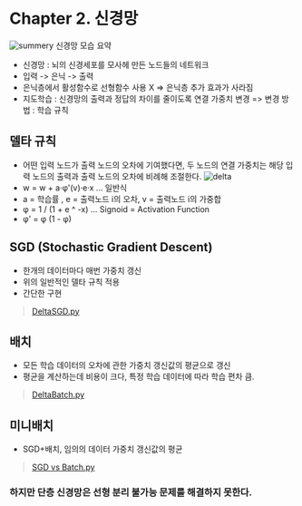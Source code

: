 Chapter 2. 신경망
====================

![summery](https://t1.daumcdn.net/thumb/R1280x0/?fname=http://t1.daumcdn.net/brunch/service/user/wLl/image/XesjORemSuVCNPLihSg_4MsXduQ)
신경망 모습 요약 

+ 신경망 : 뇌의 신경세포를 모사헤 만든 노드들의 네트워크
+ 입력 -> 은닉 -> 출력 
+ 은닉층에서 활성함수로 선형함수 사용 X => 은닉층 추가 효과가 사라짐
+ 지도학습 : 신경망의 출력과 정답의 차이를 줄이도록 연결 가중치 변경 => 변경 방법 : 학습 규칙

## 델타 규칙
+ 어떤 입력 노드가 출력 노드의 오차에 기여했다면, 두 노드의 연결 가중치는 해당 입력 노드의 출력과 출력 노드의 오차에 비례해 조절한다.
![delta](https://upload.wikimedia.org/wikipedia/commons/thumb/6/60/ArtificialNeuronModel_english.png/900px-ArtificialNeuronModel_english.png)
+ w = w + a·φ'(v)·e·x       ... 일반식
+ a = 학습률 , e = 출력노드 i의 오차, v = 출력노드 i의 가중합
+ φ = 1 / (1 + e ^ -x)      ... Signoid = Activation Function
+ φ' = φ (1 - φ)
  
## SGD (Stochastic Gradient Descent)
+ 한개의 데이터마다 매번 가중치 갱신
+ 위의 일반적인 델타 규칙 적용
+ 간단한 구현 
> [DeltaSGD.py](ch2_Neural_Network/DeltaSGD.py)

## 배치
+ 모든 학습 데이터의 오차에 관한 가중치 갱신값의 평균으로 갱신
+ 평균을 계산하는데 비용이 크다, 특정 학습 데이터에 따라 학습 편차 큼.
> [DeltaBatch.py](ch2_Neural_Network/DeltaBatch.py)

## 미니배치
+ SGD+배치, 임의의 데이터 가중치 갱신값의 평균
> [SGD vs Batch.py](ch2_Neural_Netword/SGDvsBatch.py)

### 하지만 단층 신경망은 선형 분리 불가능 문제를 해결하지 못한다.